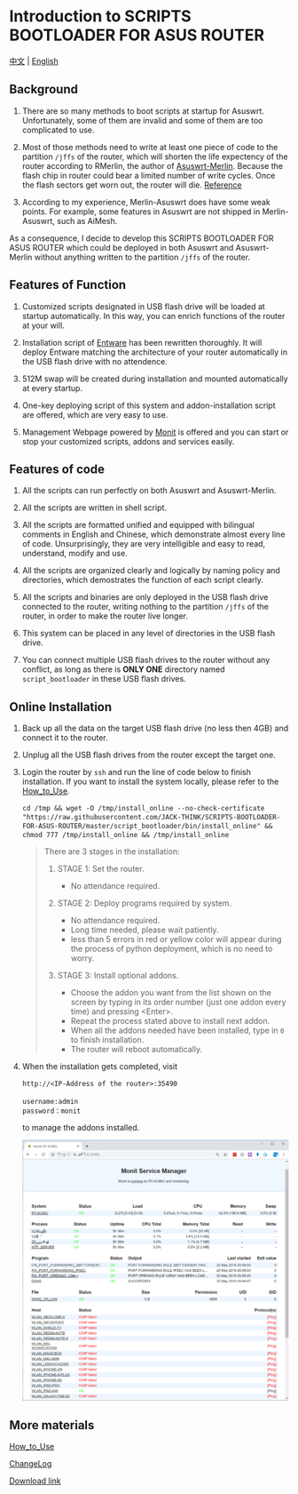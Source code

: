 # Introduction to SCRIPTS BOOTLOADER FOR ASUS ROUTER

[中文](./README_zh-CN.md) | [English](./README_en-US.md)

## Background

1. There are so many methods to boot scripts at startup for Asuswrt. Unfortunately, some of them are invalid and some of them are too complicated to use.

2. Most of those methods need to write at least one piece of code to the partition `/jffs` of the router, which will shorten the life expectency of the router according to RMerlin, the author of [Asuswrt-Merlin](https://www.asuswrt-merlin.net/). Because the flash chip in router could bear a limited number of write cycles. Once the flash sectors get worn out, the router will die. [Reference](https://github.com/RMerl/asuswrt-merlin/wiki/JFFS)

3. According to my experience, Merlin-Asuswrt does have some weak points. For example, some features in Asuswrt are not shipped in Merlin-Asuswrt, such as AiMesh.

As a consequence, I decide to develop this SCRIPTS BOOTLOADER FOR ASUS ROUTER which could be deployed in both Asuswrt and Asuswrt-Merlin without anything written to the partition `/jffs` of the router.

## Features of Function

1. Customized scripts designated in USB flash drive will be loaded at startup automatically. In this way, you can enrich functions of the router at your will.

2. Installation script of [Entware](https://entware.net/) has been rewritten thoroughly. It will deploy Entware matching the architecture of your router automatically in the USB flash drive with no attendence.

3. 512M swap will be created during installation and mounted automatically at every startup.

4. One-key deploying script of this system and addon-installation script are offered, which are very easy to use.

5. Management Webpage powered by [Monit](https://mmonit.com/monit/) is offered and you can start or stop your customized scripts, addons and services easily.

## Features of code

1. All the scripts can run perfectly on both Asuswrt and Asuswrt-Merlin.

2. All the scripts are written in shell script.

3. All the scripts are formatted unified and equipped with bilingual comments in English and Chinese, which demonstrate almost every line of code. Unsurprisingly, they are very intelligible and easy to read, understand, modify and use.

4. All the scripts are organized clearly and logically by naming policy and directories, which demostrates the function of each script clearly.

5. All the scripts and binaries are only deployed in the USB flash drive connected to the router, writing nothing to the partition `/jffs` of the router, in order to make the router live longer.

6. This system can be placed in any level of directories in the USB flash drive.

7. You can connect multiple USB flash drives to the router without any conflict, as long as there is **ONLY ONE** directory named `script_bootloader` in these USB flash drives.

## Online Installation

1. Back up all the data on the target USB flash drive (no less then 4GB) and connect it to the router.

2. Unplug all the USB flash drives from the router except the target one.

3. Login the router by `ssh` and run the line of code below to finish installation. If you want to install the system locally, please refer to the [How_to_Use](./How_to_Use.md).

   ```shell
   cd /tmp && wget -O /tmp/install_online --no-check-certificate "https://raw.githubusercontent.com/JACK-THINK/SCRIPTS-BOOTLOADER-FOR-ASUS-ROUTER/master/script_bootloader/bin/install_online" && chmod 777 /tmp/install_online && /tmp/install_online
   ```

   > There are 3 stages in the installation:
   >
   > 1. STAGE 1: Set the router.
   >    - No attendance required.
   >
   > 2. STAGE 2: Deploy programs required by system.
   >    - No attendance required.
   >    - Long time needed, please wait patiently.
   >    - less than 5 errors in red or yellow color will appear during the process of python deployment, which is no need to worry.
   >
   > 3. STAGE 3: Install optional addons.
   >    - Choose the addon you want from the list shown on the screen by typing in its order number (just one addon every time) and pressing \<Enter\>.
   >    - Repeat the process stated above to install next addon.
   >    - When all the addons needed have been installed, type in `0` to finish installation.
   >    - The router will reboot automatically.

4. When the installation gets completed, visit

   ```
   http://<IP-Address of the router>:35490
   
   username:admin
   password：monit
   ```

   to manage the addons installed.

   ![monit_in_use.png](./Documents_Assets/monit/web/monit_in_use.png)

## More materials

[How_to_Use](./How_to_Use_en-US.md)

[ChangeLog](./ChangeLog_en-US.md)

[Download link](https://github.com/JACK-THINK/SCRIPTS-BOOTLOADER-FOR-ASUS-ROUTER/releases)